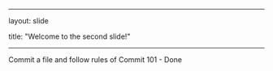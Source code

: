 ___
layout: slide

title: "Welcome to the second slide!"
___

Commit a file and follow rules of Commit 101 - Done
